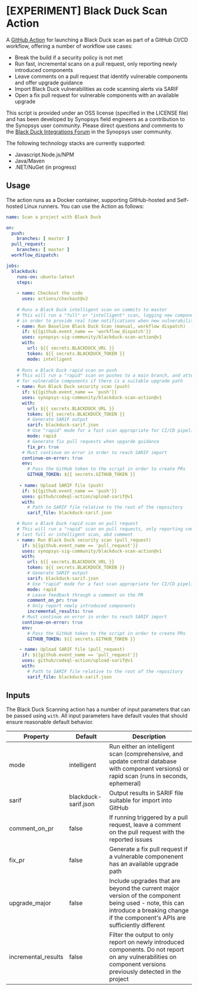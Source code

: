 # [EXPERIMENT] Black Duck Scan Action
A [GitHub Action](https://github.com/features/actions) for launching a Black Duck scan as part of a GitHub CI/CD workflow, offering a number of workflow use cases:
- Break the build if a security policy is not met
- Run fast, incremental scans on a pull request, only reporting newly introduced components
- Leave comments on a pull request that identify vulnerable components and offer upgrade guidance
- Import Black Duck vulnerabilities as code scanning alerts via SARIF
- Open a fix pull request for vulnerable components with an available upgrade

This script is provided under an OSS license (specified in the LICENSE file) and has been developed by Synopsys field engineers as a contribution to the Synopsys user community. Please direct questions and comments to the [Black Duck Integrations Forum](https://community.synopsys.com/s/topic/0TO34000000gGZnGAM/black-duck-integrations) in the Synopsys user community.

The following technology stacks are currently supported:
- Javascript.Node.js/NPM
- Java/Maven
- .NET/NuGet (in progress)

## Usage

The action runs as a Docker container, supporting GitHub-hosted and Self-hosted Linux runners. You can use the Action as follows:

```yaml
name: Scan a project with Black Duck

on:
  push:
    branches: [ master ]
  pull_request:
    branches: [ master ]
  workflow_dispatch:

jobs:
  blackduck:
    runs-on: ubuntu-latest
    steps:
    
    - name: Checkout the code
      uses: actions/checkout@v2
      
    # Runs a Black Duck intelligent scan on commits to master
    # This will run a "full" or "intelligent" scan, logging new components in the Black Duck Hub server
    # in order to provide real time notifications when new vulnerabilities are reported.
    - name: Run Baseline Black Duck Scan (manual, workflow dispatch)
      if: ${{github.event_name == 'workflow_dispatch'}}
      uses: synopsys-sig-community/blackduck-scan-action@v1
      with:
        url: ${{ secrets.BLACKDUCK_URL }}
        token: ${{ secrets.BLACKDUCK_TOKEN }}
        mode: intelligent
        
    # Runs a Black Duck rapid scan on push
    # This will run a "rapid" scan on pushes to a main branch, and attempt to file a fix pull request
    # for vulnerable components if there is a suitable upgrade path
    - name: Run Black Duck security scan (push)
      if: ${{github.event_name == 'push'}}
      uses: synopsys-sig-community/blackduck-scan-action@v1
      with:
        url: ${{ secrets.BLACKDUCK_URL }}
        token: ${{ secrets.BLACKDUCK_TOKEN }}
        # Generate SARIF output
        sarif: blackduck-sarif.json
        # Use "rapid" mode for a fast scan appropriate for CI/CD pipeline
        mode: rapid
        # Generate fix pull requests when upgarde guidance
        fix_pr: true
      # Must continue on error in order to reach SARIF import
      continue-on-error: true
      env:
        # Pass the GitHub token to the script in order to create PRs
        GITHUB_TOKEN: ${{ secrets.GITHUB_TOKEN }}
        
     - name: Upload SARIF file (push)
      if: ${{github.event_name == 'push'}}
      uses: github/codeql-action/upload-sarif@v1
      with:
        # Path to SARIF file relative to the root of the repository
        sarif_file: blackduck-sarif.json

    # Runs a Black Duck rapid scan on pull request
    # This will run a "rapid" scan on pull requests, only reporting components that have been introduced since the
    # last full or intelligent scan, abd comment 
    - name: Run Black Duck security scan (pull_request)
      if: ${{github.event_name == 'pull_request'}}
      uses: synopsys-sig-community/blackduck-scan-action@v1
      with:
        url: ${{ secrets.BLACKDUCK_URL }}
        token: ${{ secrets.BLACKDUCK_TOKEN }}
        # Generate SARIF output
        sarif: blackduck-sarif.json
        # Use "rapid" mode for a fast scan appropriate for CI/CD pipeline
        mode: rapid
        # Leave feedback through a comment on the PR
        comment_on_pr: true
        # Only report newly introduced components
        incremental_results: true
      # Must continue on error in order to reach SARIF import
      continue-on-error: true
      env:
        # Pass the GitHub token to the script in order to create PRs
        GITHUB_TOKEN: ${{ secrets.GITHUB_TOKEN }}

     - name: Upload SARIF file (pull_request)
      if: ${{github.event_name == 'pull_request'}}
      uses: github/codeql-action/upload-sarif@v1
      with:
        # Path to SARIF file relative to the root of the repository
        sarif_file: blackduck-sarif.json

```

## Inputs

The Black Duck Scanning action has a number of input parameters that can be passed using `with`. All input parameters have default vaules that should ensure reasonable default behavior.

| Property | Default | Description |
| --- | --- | --- |
| mode | intelligent | Run either an intelligent scan (comprehensive, and update central database with component versions) or rapid scan (runs in seconds, ephemeral)|
| sarif | blackduck-sarif.json | Output results in SARIF file suitable for import into GitHub |
| comment_on_pr | false | If running triggered by a pull request, leave a comment on the pull request with the reported issues |
| fix_pr | false | Generate a fix pull request if a vulnerable componenent has an available upgrade path |
| upgrade_major | false | Include upgrades that are beyond the current major version of the component being used - note, this can introduce a breaking change if the component's APIs are sufficiently different |
| incremental_results | false | Filter the output to only report on newly introduced components. Do not report on any vulnerabilities on component versions previously detected in the project |

